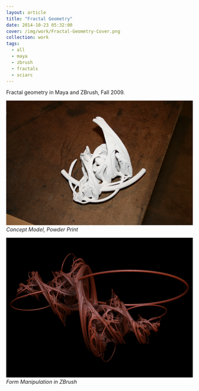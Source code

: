 ```yaml
---
layout: article
title: "Fractal Geometry"
date: 2014-10-23 05:32:00
cover: /img/work/Fractal-Geometry-Cover.png
collection: work
tags:
  - all
  - maya
  - zbrush
  - fractals
  - sciarc
---
```


Fractal geometry in Maya and ZBrush, Fall 2009.

<!--more-->

![Fractal Geometry](/img/work/Fractal-Geometry-001.png)
*Concept Model, Powder Print*

![Fractal Geometry](/img/work/Fractal-Geometry-002.png)
*Form Manipulation in ZBrush*
